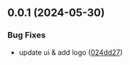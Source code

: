 ## 0.0.1 (2024-05-30)


### Bug Fixes

* update ui & add logo ([024dd27](https://github.com/TeamTaoist/reiwallet-demo/commit/024dd27c592b6346e4749616f12e580072259614))



